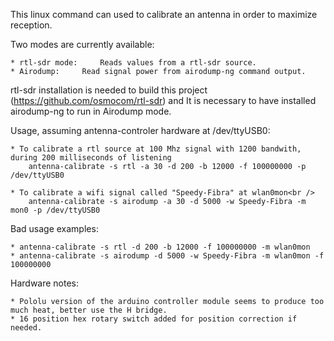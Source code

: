 
This linux command can used to calibrate an antenna in order to maximize reception.

Two modes are currently available:

	* rtl-sdr mode: 	Reads values from a rtl-sdr source.
	* Airodump:		Read signal power from airodump-ng command output.

rtl-sdr installation is needed to build this project (https://github.com/osmocom/rtl-sdr) and It is necessary to have installed airodump-ng to run in Airodump mode.


Usage, assuming antenna-controler hardware at /dev/ttyUSB0:

	* To calibrate a rtl source at 100 Mhz signal with 1200 bandwith, during 200 milliseconds of listening
		antenna-calibrate -s rtl -a 30 -d 200 -b 12000 -f 100000000 -p /dev/ttyUSB0

	* To calibrate a wifi signal called "Speedy-Fibra" at wlan0mon<br />
		antenna-calibrate -s airodump -a 30 -d 5000 -w Speedy-Fibra -m mon0 -p /dev/ttyUSB0
	

Bad usage examples:

	* antenna-calibrate -s rtl -d 200 -b 12000 -f 100000000 -m wlan0mon
	* antenna-calibrate -s airodump -d 5000 -w Speedy-Fibra -m wlan0mon -f 100000000

Hardware notes:

	* Pololu version of the arduino controller module seems to produce too much heat, better use the H bridge.
	* 16 position hex rotary switch added for position correction if needed.	
